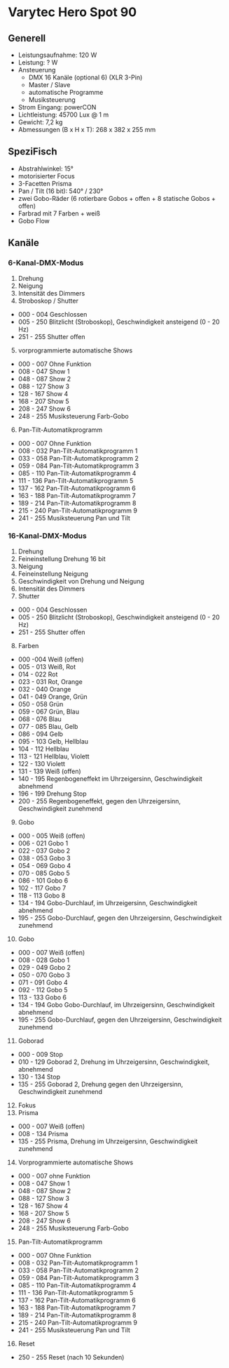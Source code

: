 # Varytec Hero Spot 90

## Generell

- Leistungsaufnahme: 120 W
- Leistung: ? W
- Ansteuerung
  - DMX 16 Kanäle (optional 6) (XLR 3-Pin)
  - Master / Slave
  - automatische Programme
  - Musiksteuerung
- Strom Eingang: powerCON
- Lichtleistung: 45700 Lux @ 1 m
- Gewicht: 7,2 kg
- Abmessungen (B x H x T): 268 x 382 x 255 mm

## SpeziFisch

- Abstrahlwinkel: 15°
- motorisierter Focus
- 3-Facetten Prisma
- Pan / Tilt (16 bit): 540° / 230°
- zwei Gobo-Räder (6 rotierbare Gobos + offen + 8 statische Gobos + offen)
- Farbrad mit 7 Farben + weiß
- Gobo Flow

## Kanäle
### 6-Kanal-DMX-Modus
1. Drehung
2. Neigung
3. Intensität des Dimmers
4. Stroboskop / Shutter
 - 000 - 004 Geschlossen
 - 005 - 250 Blitzlicht (Stroboskop), Geschwindigkeit ansteigend (0 - 20 Hz)
 - 251  - 255 Shutter offen
5. vorprogrammierte automatische Shows
 - 000 - 007 Ohne Funktion
 - 008 - 047 Show 1
 - 048 - 087 Show 2
 - 088 - 127 Show 3
 - 128 - 167 Show 4
 - 168 - 207 Show 5
 - 208 - 247 Show 6
 - 248 - 255 Musiksteuerung Farb-Gobo
6. Pan-Tilt-Automatikprogramm
 - 000 - 007 Ohne Funktion
 - 008 - 032 Pan-Tilt-Automatikprogramm 1
 - 033 - 058 Pan-Tilt-Automatikprogramm 2
 - 059 - 084 Pan-Tilt-Automatikprogramm 3
 - 085 - 110 Pan-Tilt-Automatikprogramm 4
 - 111 - 136 Pan-Tilt-Automatikprogramm 5
 - 137 - 162 Pan-Tilt-Automatikprogramm 6
 - 163 - 188 Pan-Tilt-Automatikprogramm 7
 - 189 - 214 Pan-Tilt-Automatikprogramm 8
 - 215 - 240 Pan-Tilt-Automatikprogramm 9
 - 241 - 255 Musiksteuerung Pan und Tilt

### 16-Kanal-DMX-Modus
1. Drehung
2. Feineinstellung Drehung 16 bit
3. Neigung
4. Feineinstellung Neigung
5. Geschwindigkeit von Drehung und Neigung
6. Intensität des Dimmers
7. Shutter
 - 000 - 004 Geschlossen
 - 005 - 250 Blitzlicht (Stroboskop), Geschwindigkeit ansteigend (0 - 20 Hz)
 - 251 - 255 Shutter offen
8. Farben
 - 000 -004 Weiß (offen)
 - 005 - 013 Weiß, Rot
 - 014 - 022 Rot
 - 023 - 031 Rot, Orange
 - 032 - 040 Orange
 - 041 - 049 Orange, Grün
 - 050 - 058 Grün
 - 059 - 067 Grün, Blau
 - 068 - 076 Blau
 - 077 - 085 Blau, Gelb
 - 086 - 094 Gelb
 - 095 - 103 Gelb, Hellblau
 - 104 - 112 Hellblau
 - 113 - 121 Hellblau, Violett
 - 122 - 130 Violett
 - 131 - 139 Weiß (offen)
 - 140 - 195 Regenbogeneffekt im Uhrzeigersinn, Geschwindigkeit abnehmend
 - 196 - 199 Drehung Stop
 - 200 - 255 Regenbogeneffekt, gegen den Uhrzeigersinn, Geschwindigkeit zunehmend
9. Gobo
 - 000 - 005 Weiß (offen)
 - 006 - 021 Gobo 1
 - 022 - 037 Gobo 2
 - 038 - 053 Gobo 3
 - 054 - 069 Gobo 4
 - 070 - 085 Gobo 5
 - 086 - 101 Gobo 6
 - 102 - 117 Gobo 7
 - 118 - 113 Gobo 8
 - 134 - 194 Gobo-Durchlauf, im Uhrzeigersinn, Geschwindigkeit abnehmend
 - 195 - 255 Gobo-Durchlauf, gegen den Uhrzeigersinn, Geschwindigkeit zunehmend
10. Gobo
 - 000 - 007 Weiß (offen)
 - 008 - 028 Gobo 1
 - 029 - 049 Gobo 2
 - 050 - 070 Gobo 3
 - 071 - 091 Gobo 4
 - 092 - 112 Gobo 5
 - 113 - 133 Gobo 6
 - 134 - 194 Gobo Gobo-Durchlauf, im Uhrzeigersinn, Geschwindigkeit abnehmend
 - 195 - 255 Gobo-Durchlauf, gegen den Uhrzeigersinn, Geschwindigkeit zunehmend
11. Goborad
 - 000 - 009 Stop
 - 010 - 129 Goborad 2, Drehung im Uhrzeigersinn, Geschwindigkeit, abnehmend
 - 130 - 134 Stop
 - 135 - 255 Goborad 2, Drehung gegen den Uhrzeigersinn, Geschwindigkeit zunehmend
12. Fokus
13. Prisma
 - 000 - 007 Weiß (offen)
 - 008 - 134 Prisma
 - 135 - 255 Prisma, Drehung im Uhrzeigersinn, Geschwindigkeit zunehmend
14. Vorprogrammierte automatische Shows
 - 000 - 007 ohne Funktion
 - 008 - 047 Show 1
 - 048 - 087 Show 2
 - 088 - 127 Show 3
 - 128 - 167 Show 4
 - 168 - 207 Show 5
 - 208 - 247 Show 6
 - 248 - 255 Musiksteuerung Farb-Gobo
15. Pan-Tilt-Automatikprogramm
 - 000 - 007 Ohne Funktion
 - 008 - 032 Pan-Tilt-Automatikprogramm 1
 - 033 - 058 Pan-Tilt-Automatikprogramm 2
 - 059 - 084 Pan-Tilt-Automatikprogramm 3
 - 085 - 110 Pan-Tilt-Automatikprogramm 4
 - 111 - 136 Pan-Tilt-Automatikprogramm 5
 - 137 - 162 Pan-Tilt-Automatikprogramm 6
 - 163 - 188 Pan-Tilt-Automatikprogramm 7
 - 189 - 214 Pan-Tilt-Automatikprogramm 8
 - 215 - 240 Pan-Tilt-Automatikprogramm 9
 - 241 - 255 Musiksteuerung Pan und Tilt
16. Reset
 - 250 - 255 Reset (nach 10 Sekunden)











